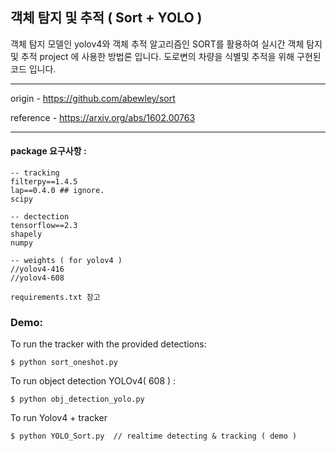 

## 객체 탐지 및 추적 ( Sort + YOLO )
객체 탐지 모델인 yolov4와 객체 추적 알고리즘인 SORT를 활용하여 실시간 객체 탐지 및 추적 project 에 사용한 방법론 입니다.
도로변의 차량을 식별및 추적을 위해 구현된 코드 입니다.

----- 
origin - https://github.com/abewley/sort

reference - https://arxiv.org/abs/1602.00763


-----
#### package 요구사항 :

```
-- tracking
filterpy==1.4.5
lap==0.4.0 ## ignore.
scipy

-- dectection
tensorflow==2.3
shapely
numpy

-- weights ( for yolov4 )
//yolov4-416
//yolov4-608

requirements.txt 참고
```


### Demo:
To run the tracker with the provided detections:
```
$ python sort_oneshot.py
```

To run object detection YOLOv4( 608 ) :
```
$ python obj_detection_yolo.py
```

To run Yolov4 + tracker
```
$ python YOLO_Sort.py  // realtime detecting & tracking ( demo )
```


